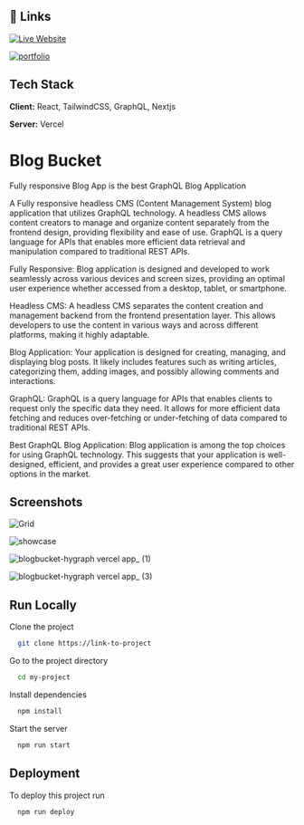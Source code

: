 
## 🔗 Links
[![Live Website](https://img.shields.io/badge/Live_Website_Blogbucket-%238DD6F9.svg?style=for-the-badge&logo=webpack&logoColor=black)](https://blogbucket-hygraph.vercel.app/)


[![portfolio](https://img.shields.io/badge/my_portfolio-000?style=for-the-badge&logo=ko-fi&logoColor=white)](https://farhan-shikalgar.vercel.app/)


## Tech Stack

**Client:** React, TailwindCSS, GraphQL,  Nextjs 

**Server:** Vercel




# Blog Bucket

Fully responsive  Blog App is the best GraphQL Blog Application

A Fully responsive headless CMS (Content Management System) blog application that utilizes GraphQL technology. A headless CMS allows content creators to manage and organize content separately from the frontend design, providing flexibility and ease of use. GraphQL is a query language for APIs that enables more efficient data retrieval and manipulation compared to traditional REST APIs.

Fully Responsive: Blog application is designed and developed to work seamlessly across various devices and screen sizes, providing an optimal user experience whether accessed from a desktop, tablet, or smartphone.

Headless CMS: A headless CMS separates the content creation and management backend from the frontend presentation layer. This allows developers to use the content in various ways and across different platforms, making it highly adaptable.

Blog Application: Your application is designed for creating, managing, and displaying blog posts. It likely includes features such as writing articles, categorizing them, adding images, and possibly allowing comments and interactions.

GraphQL: GraphQL is a query language for APIs that enables clients to request only the specific data they need. It allows for more efficient data fetching and reduces over-fetching or under-fetching of data compared to traditional REST APIs.

Best GraphQL Blog Application: Blog application is among the top choices for using GraphQL technology. This suggests that your application is well-designed, efficient, and provides a great user experience compared to other options in the market.

## Screenshots
![Grid](https://github.com/farhan-shikalgar/blogbucket/assets/66059271/c798fba8-ea56-4222-bfde-30cce57bf4f7)

![showcase](https://github.com/farhan-shikalgar/blogbucket/assets/66059271/f093519c-95fb-4e75-a26e-c4c1c900481b)

![blogbucket-hygraph vercel app_ (1)](https://github.com/farhan-shikalgar/blogbucket/assets/66059271/836cd183-13e7-4161-ba85-933a47570d3e)

![blogbucket-hygraph vercel app_ (3)](https://github.com/farhan-shikalgar/blogbucket/assets/66059271/43fc5b57-dcc3-472b-801e-204fc2a86e69)


## Run Locally

Clone the project

```bash
  git clone https://link-to-project
```

Go to the project directory

```bash
  cd my-project
```

Install dependencies

```bash
  npm install
```

Start the server

```bash
  npm run start
```


## Deployment

To deploy this project run

```bash
  npm run deploy
```

